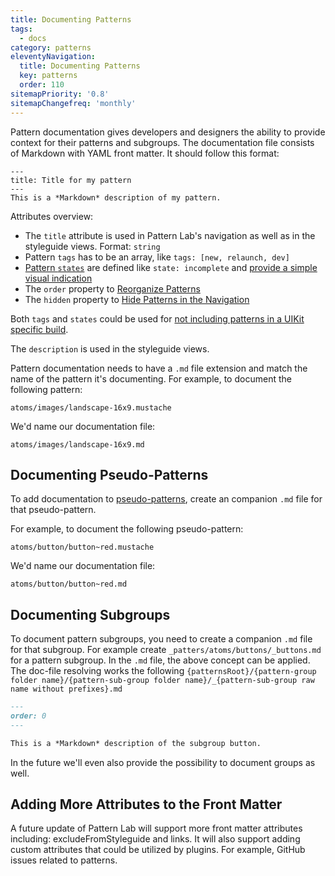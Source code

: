 ```yaml
---
title: Documenting Patterns
tags:
  - docs
category: patterns
eleventyNavigation:
  title: Documenting Patterns
  key: patterns
  order: 110
sitemapPriority: '0.8'
sitemapChangefreq: 'monthly'
---
```


Pattern documentation gives developers and designers the ability to provide context for their patterns and subgroups. The documentation file consists of Markdown with YAML front matter. It should follow this format:

```
---
title: Title for my pattern
---
This is a *Markdown* description of my pattern.
```

Attributes overview:
* The `title` attribute is used in Pattern Lab's navigation as well as in the styleguide views. Format: `string`
* Pattern `tags` has to be an array, like `tags: [new, relaunch, dev]`
* [Pattern `states`](/docs/using-pattern-states/) are defined like `state: incomplete` and [provide a simple visual indication](/docs/using-pattern-states/)
* The `order` property to [Reorganize Patterns](/docs/reorganizing-patterns/)
* The `hidden` property to [Hide Patterns in the Navigation](/docs/hiding-patterns-in-the-navigation/)

Both `tags` and `states` could be used for [not including patterns in a UIKit specific build](/docs/editing-the-configuration-options/#heading-uikits).

The `description` is used in the styleguide views.

Pattern documentation needs to have a `.md` file extension and match the name of the pattern it's documenting. For example, to document the following pattern:

    atoms/images/landscape-16x9.mustache

We'd name our documentation file:

    atoms/images/landscape-16x9.md

## Documenting Pseudo-Patterns

To add documentation to [pseudo-patterns](/docs/using-pseudo-patterns/), create an companion `.md` file for that pseudo-pattern.

For example, to document the following pseudo-pattern:

```
atoms/button/button~red.mustache
```

We'd name our documentation file:

```
atoms/button/button~red.md
```

## Documenting Subgroups


To document pattern subgroups, you need to create a companion `.md` file for that subgroup. For example create `_patters/atoms/buttons/_buttons.md` for a pattern subgroup. In the `.md` file, the above concept can be applied. The doc-file resolving works the following `{patternsRoot}/{pattern-group folder name}/{pattern-sub-group folder name}/_{pattern-sub-group raw name without prefixes}.md`


```markdown
---
order: 0
---

This is a *Markdown* description of the subgroup button.
```

In the future we'll even also provide the possibility to document groups as well.

## Adding More Attributes to the Front Matter

A future update of Pattern Lab will support more front matter attributes including: excludeFromStyleguide and links.
It will also support adding custom attributes that could be utilized by plugins. For example, GitHub issues related to patterns.
